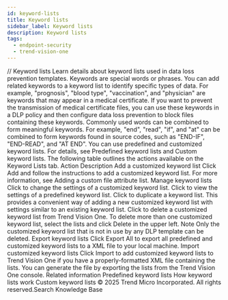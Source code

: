 ```yaml
---
id: keyword-lists
title: Keyword lists
sidebar_label: Keyword lists
description: Keyword lists
tags:
  - endpoint-security
  - trend-vision-one
---
```


/*<![CDATA[*/ $('#title').html($('meta[name=map-description]').attr('content')); /*]]>*/ Keyword lists Learn details about keyword lists used in data loss prevention templates. Keywords are special words or phrases. You can add related keywords to a keyword list to identify specific types of data. For example, "prognosis", "blood type", "vaccination", and "physician" are keywords that may appear in a medical certificate. If you want to prevent the transmission of medical certificate files, you can use these keywords in a DLP policy and then configure data loss prevention to block files containing these keywords. Commonly used words can be combined to form meaningful keywords. For example, "end", "read", "if", and "at" can be combined to form keywords found in source codes, such as "END-IF", "END-READ", and "AT END". You can use predefined and customized keyword lists. For details, see Predefined keyword lists and Custom keyword lists. The following table outlines the actions available on the Keyword Lists tab. Action Description Add a customized keyword list Click Add and follow the instructions to add a customized keyword list. For more information, see Adding a custom file attribute list. Manage keyword lists Click to change the settings of a customized keyword list. Click to view the settings of a predefined keyword list. Click to duplicate a keyword list. This provides a convenient way of adding a new customized keyword list with settings similar to an existing keyword list. Click to delete a customized keyword list from Trend Vision One. To delete more than one customized keyword list, select the lists and click Delete in the upper left. Note Only the customized keyword list that is not in use by any DLP template can be deleted. Export keyword lists Click Export All to export all predefined and customized keyword lists to a XML file to your local machine. Import customized keyword lists Click Import to add customized keyword lists to Trend Vision One if you have a properly-formatted XML file containing the lists. You can generate the file by exporting the lists from the Trend Vision One console. Related information Predefined keyword lists How keyword lists work Custom keyword lists © 2025 Trend Micro Incorporated. All rights reserved.Search Knowledge Base